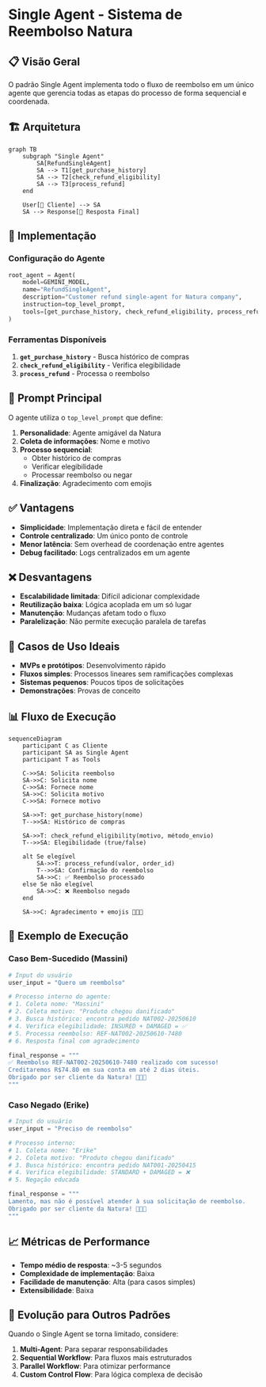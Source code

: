 # Single Agent - Sistema de Reembolso Natura

## 📋 Visão Geral

O padrão Single Agent implementa todo o fluxo de reembolso em um único agente que gerencia todas as etapas do processo de forma sequencial e coordenada.

## 🏗️ Arquitetura

```mermaid
graph TB
    subgraph "Single Agent"
        SA[RefundSingleAgent]
        SA --> T1[get_purchase_history]
        SA --> T2[check_refund_eligibility] 
        SA --> T3[process_refund]
    end
    
    User[👤 Cliente] --> SA
    SA --> Response[📝 Resposta Final]
```

## 🔧 Implementação

### Configuração do Agente

```python
root_agent = Agent(
    model=GEMINI_MODEL,
    name="RefundSingleAgent",
    description="Customer refund single-agent for Natura company",
    instruction=top_level_prompt,
    tools=[get_purchase_history, check_refund_eligibility, process_refund],
)
```

### Ferramentas Disponíveis

1. **`get_purchase_history`** - Busca histórico de compras
2. **`check_refund_eligibility`** - Verifica elegibilidade
3. **`process_refund`** - Processa o reembolso

## 📝 Prompt Principal

O agente utiliza o `top_level_prompt` que define:

1. **Personalidade**: Agente amigável da Natura
2. **Coleta de informações**: Nome e motivo
3. **Processo sequencial**:
   - Obter histórico de compras
   - Verificar elegibilidade
   - Processar reembolso ou negar
4. **Finalização**: Agradecimento com emojis

## ✅ Vantagens

- **Simplicidade**: Implementação direta e fácil de entender
- **Controle centralizado**: Um único ponto de controle
- **Menor latência**: Sem overhead de coordenação entre agentes
- **Debug facilitado**: Logs centralizados em um agente

## ❌ Desvantagens

- **Escalabilidade limitada**: Difícil adicionar complexidade
- **Reutilização baixa**: Lógica acoplada em um só lugar
- **Manutenção**: Mudanças afetam todo o fluxo
- **Paralelização**: Não permite execução paralela de tarefas

## 🎯 Casos de Uso Ideais

- **MVPs e protótipos**: Desenvolvimento rápido
- **Fluxos simples**: Processos lineares sem ramificações complexas
- **Sistemas pequenos**: Poucos tipos de solicitações
- **Demonstrações**: Provas de conceito

## 📊 Fluxo de Execução

```mermaid
sequenceDiagram
    participant C as Cliente
    participant SA as Single Agent
    participant T as Tools
    
    C->>SA: Solicita reembolso
    SA->>C: Solicita nome
    C->>SA: Fornece nome
    SA->>C: Solicita motivo
    C->>SA: Fornece motivo
    
    SA->>T: get_purchase_history(nome)
    T-->>SA: Histórico de compras
    
    SA->>T: check_refund_eligibility(motivo, método_envio)
    T-->>SA: Elegibilidade (true/false)
    
    alt Se elegível
        SA->>T: process_refund(valor, order_id)
        T-->>SA: Confirmação do reembolso
        SA->>C: ✅ Reembolso processado
    else Se não elegível
        SA->>C: ❌ Reembolso negado
    end
    
    SA->>C: Agradecimento + emojis 💄✨🌿
```

## 🧪 Exemplo de Execução

### Caso Bem-Sucedido (Massini)

```python
# Input do usuário
user_input = "Quero um reembolso"

# Processo interno do agente:
# 1. Coleta nome: "Massini"
# 2. Coleta motivo: "Produto chegou danificado"
# 3. Busca histórico: encontra pedido NAT002-20250610
# 4. Verifica elegibilidade: INSURED + DAMAGED = ✅
# 5. Processa reembolso: REF-NAT002-20250610-7480
# 6. Resposta final com agradecimento

final_response = """
✅ Reembolso REF-NAT002-20250610-7480 realizado com sucesso! 
Creditaremos R$74.80 em sua conta em até 2 dias úteis.
Obrigado por ser cliente da Natura! 💄✨🌿
"""
```

### Caso Negado (Erike)

```python
# Input do usuário
user_input = "Preciso de reembolso"

# Processo interno:
# 1. Coleta nome: "Erike"
# 2. Coleta motivo: "Produto chegou danificado"
# 3. Busca histórico: encontra pedido NAT001-20250415
# 4. Verifica elegibilidade: STANDARD + DAMAGED = ❌
# 5. Negação educada

final_response = """
Lamento, mas não é possível atender à sua solicitação de reembolso.
Obrigado por ser cliente da Natura! 💄✨🌿
"""
```

## 📈 Métricas de Performance

- **Tempo médio de resposta**: ~3-5 segundos
- **Complexidade de implementação**: Baixa
- **Facilidade de manutenção**: Alta (para casos simples)
- **Extensibilidade**: Baixa

## 🔄 Evolução para Outros Padrões

Quando o Single Agent se torna limitado, considere:

1. **Multi-Agent**: Para separar responsabilidades
2. **Sequential Workflow**: Para fluxos mais estruturados
3. **Parallel Workflow**: Para otimizar performance
4. **Custom Control Flow**: Para lógica complexa de decisão
